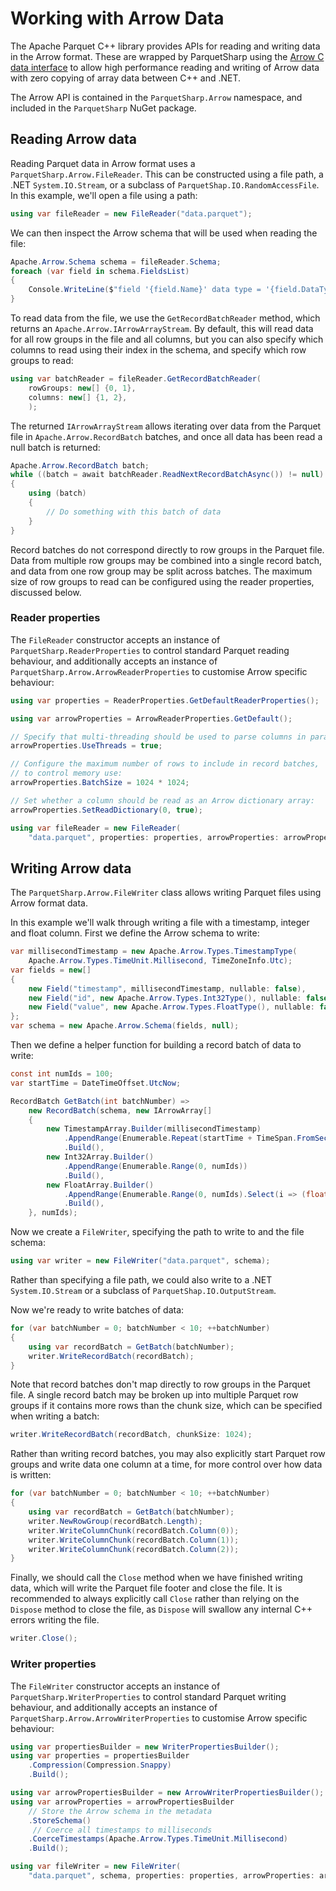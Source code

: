 # Working with Arrow Data

The Apache Parquet C++ library provides APIs for reading and writing data in the Arrow format.
These are wrapped by ParquetSharp using the [Arrow C data interface](https://arrow.apache.org/docs/format/CDataInterface.html)
to allow high performance reading and writing of Arrow data with zero copying of array data between C++ and .NET.

The Arrow API is contained in the `ParquetSharp.Arrow` namespace,
and included in the `ParquetSharp` NuGet package.

## Reading Arrow data

Reading Parquet data in Arrow format uses a `ParquetSharp.Arrow.FileReader`.
This can be constructed using a file path, a .NET `System.IO.Stream`,
or a subclass of `ParquetShap.IO.RandomAccessFile`.
In this example, we'll open a file using a path:

```csharp
using var fileReader = new FileReader("data.parquet");
```

We can then inspect the Arrow schema that will be used when reading the file:

```csharp
Apache.Arrow.Schema schema = fileReader.Schema;
foreach (var field in schema.FieldsList)
{
    Console.WriteLine($"field '{field.Name}' data type = '{field.DataType}'");
}
```

To read data from the file, we use the `GetRecordBatchReader` method,
which returns an `Apache.Arrow.IArrowArrayStream`.
By default, this will read data for all row groups in the file and all columns,
but you can also specify which columns to read using their index in the schema,
and specify which row groups to read:

```csharp
using var batchReader = fileReader.GetRecordBatchReader(
    rowGroups: new[] {0, 1},
    columns: new[] {1, 2},
    );
```

The returned `IArrowArrayStream` allows iterating over
data from the Parquet file in `Apache.Arrow.RecordBatch` batches,
and once all data has been read a null batch is returned:

```csharp
Apache.Arrow.RecordBatch batch;
while ((batch = await batchReader.ReadNextRecordBatchAsync()) != null)
{
    using (batch)
    {
        // Do something with this batch of data
    }
}
```

Record batches do not correspond directly to row groups in the Parquet file.
Data from multiple row groups may be combined into a single record batch,
and data from one row group may be split across batches.
The maximum size of row groups to read can be configured using
the reader properties, discussed below.

### Reader properties

The `FileReader` constructor accepts an instance of `ParquetSharp.ReaderProperties`
to control standard Parquet reading behaviour,
and additionally accepts an instance of `ParquetSharp.Arrow.ArrowReaderProperties`
to customise Arrow specific behaviour:

```csharp
using var properties = ReaderProperties.GetDefaultReaderProperties();

using var arrowProperties = ArrowReaderProperties.GetDefault();

// Specify that multi-threading should be used to parse columns in parallel:
arrowProperties.UseThreads = true;

// Configure the maximum number of rows to include in record batches,
// to control memory use:
arrowProperties.BatchSize = 1024 * 1024;

// Set whether a column should be read as an Arrow dictionary array:
arrowProperties.SetReadDictionary(0, true);

using var fileReader = new FileReader(
    "data.parquet", properties: properties, arrowProperties: arrowProperties);
```

## Writing Arrow data

The `ParquetSharp.Arrow.FileWriter` class allows writing Parquet files
using Arrow format data.

In this example we'll walk through writing a file with a timestamp,
integer and float column.
First we define the Arrow schema to write:

```csharp
var millisecondTimestamp = new Apache.Arrow.Types.TimestampType(
    Apache.Arrow.Types.TimeUnit.Millisecond, TimeZoneInfo.Utc);
var fields = new[]
{
    new Field("timestamp", millisecondTimestamp, nullable: false),
    new Field("id", new Apache.Arrow.Types.Int32Type(), nullable: false),
    new Field("value", new Apache.Arrow.Types.FloatType(), nullable: false),
};
var schema = new Apache.Arrow.Schema(fields, null);
```

Then we define a helper function for building a record batch of data to write:

```csharp
const int numIds = 100;
var startTime = DateTimeOffset.UtcNow;

RecordBatch GetBatch(int batchNumber) =>
    new RecordBatch(schema, new IArrowArray[]
    {
        new TimestampArray.Builder(millisecondTimestamp)
            .AppendRange(Enumerable.Repeat(startTime + TimeSpan.FromSeconds(batchNumber), numIds))
            .Build(),
        new Int32Array.Builder()
            .AppendRange(Enumerable.Range(0, numIds))
            .Build(),
        new FloatArray.Builder()
            .AppendRange(Enumerable.Range(0, numIds).Select(i => (float) (batchNumber * numIds + i)))
            .Build(),
    }, numIds);
```

Now we create a `FileWriter`, specifying the path to write to and
the file schema:

```csharp
using var writer = new FileWriter("data.parquet", schema);
```

Rather than specifying a file path, we could also write to a .NET `System.IO.Stream`
or a subclass of `ParquetShap.IO.OutputStream`.

Now we're ready to write batches of data:

```csharp
for (var batchNumber = 0; batchNumber < 10; ++batchNumber)
{
    using var recordBatch = GetBatch(batchNumber);
    writer.WriteRecordBatch(recordBatch);
}
```

Note that record batches don't map directly to row groups in the Parquet file.
A single record batch may be broken up into multiple Parquet row groups
if it contains more rows than the chunk size, which can be specified when writing a batch:

```csharp
writer.WriteRecordBatch(recordBatch, chunkSize: 1024);
```

Rather than writing record batches, you may also explicitly start Parquet row groups
and write data one column at a time, for more control over how data is written:

```csharp
for (var batchNumber = 0; batchNumber < 10; ++batchNumber)
{
    using var recordBatch = GetBatch(batchNumber);
    writer.NewRowGroup(recordBatch.Length);
    writer.WriteColumnChunk(recordBatch.Column(0));
    writer.WriteColumnChunk(recordBatch.Column(1));
    writer.WriteColumnChunk(recordBatch.Column(2));
}
```

Finally, we should call the `Close` method when we have finished writing data,
which will write the Parquet file footer and close the file.
It is recommended to always explicitly call `Close`
rather than relying on the `Dispose` method to close the file,
as `Dispose` will swallow any internal C++ errors writing the file.

```csharp
writer.Close();
```

### Writer properties

The `FileWriter` constructor accepts an instance of `ParquetSharp.WriterProperties`
to control standard Parquet writing behaviour,
and additionally accepts an instance of `ParquetSharp.Arrow.ArrowWriterProperties`
to customise Arrow specific behaviour:

```csharp
using var propertiesBuilder = new WriterPropertiesBuilder();
using var properties = propertiesBuilder
    .Compression(Compression.Snappy)
    .Build();

using var arrowPropertiesBuilder = new ArrowWriterPropertiesBuilder();
using var arrowProperties = arrowPropertiesBuilder
    // Store the Arrow schema in the metadata
    .StoreSchema()
     // Coerce all timestamps to milliseconds
    .CoerceTimestamps(Apache.Arrow.Types.TimeUnit.Millisecond)
    .Build();

using var fileWriter = new FileWriter(
    "data.parquet", schema, properties: properties, arrowProperties: arrowProperties);
```

